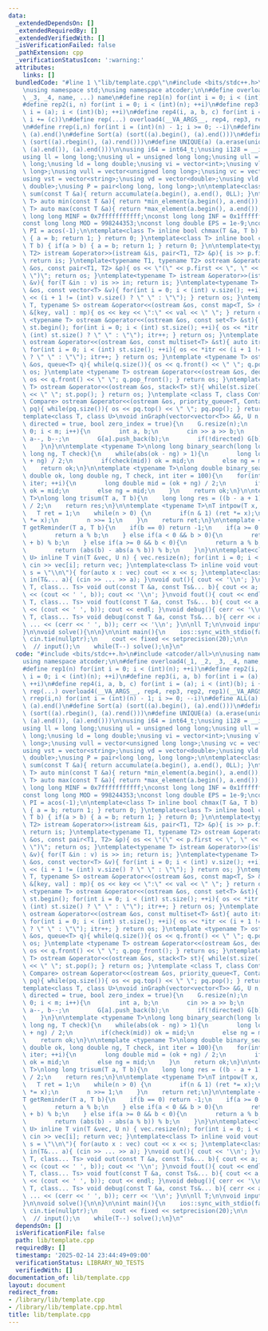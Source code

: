 ```yaml
---
data:
  _extendedDependsOn: []
  _extendedRequiredBy: []
  _extendedVerifiedWith: []
  _isVerificationFailed: false
  _pathExtension: cpp
  _verificationStatusIcon: ':warning:'
  attributes:
    links: []
  bundledCode: "#line 1 \"lib/template.cpp\"\n#include <bits/stdc++.h>\n#include <atcoder/all>\n\
    \nusing namespace std;\nusing namespace atcoder;\n\n#define overload4(_1, _2,\
    \ _3, _4, name, ...) name\n#define rep1(n) for(int i = 0; i < (int)(n); ++i)\n\
    #define rep2(i, n) for(int i = 0; i < (int)(n); ++i)\n#define rep3(i, a, b) for(int\
    \ i = (a); i < (int)(b); ++i)\n#define rep4(i, a, b, c) for(int i = (a); i < (int)(b);\
    \ i += (c))\n#define rep(...) overload4(__VA_ARGS__, rep4, rep3, rep2, rep1)(__VA_ARGS__)\n\
    \n#define rrep(i,n) for(int i = (int)(n) - 1; i >= 0; --i)\n#define ALL(a) (a).begin(),\
    \ (a).end()\n#define Sort(a) (sort((a).begin(), (a).end()))\n#define RSort(a)\
    \ (sort((a).rbegin(), (a).rend()))\n#define UNIQUE(a) (a.erase(unique((a).begin(),\
    \ (a).end()), (a).end()))\n\nusing i64 = int64_t;\nusing i128 = __int128_t;\n\n\
    using ll = long long;\nusing ul = unsigned long long;\nusing ull = unsigned long\
    \ long;\nusing ld = long double;\nusing vi = vector<int>;\nusing vll = vector<long\
    \ long>;\nusing vull = vector<unsigned long long>;\nusing vc = vector<char>;\n\
    using vst = vector<string>;\nusing vd = vector<double>;\nusing vld = vector<long\
    \ double>;\nusing P = pair<long long, long long>;\n\ntemplate<class T> long long\
    \ sum(const T &a){ return accumulate(a.begin(), a.end(), 0LL); }\ntemplate<class\
    \ T> auto min(const T &a){ return *min_element(a.begin(), a.end()); }\ntemplate<class\
    \ T> auto max(const T &a){ return *max_element(a.begin(), a.end()); }\n\nconst\
    \ long long MINF = 0x7fffffffffff;\nconst long long INF = 0x1fffffffffffffff;\n\
    const long long MOD = 998244353;\nconst long double EPS = 1e-9;\nconst long double\
    \ PI = acos(-1);\n\ntemplate<class T> inline bool chmax(T &a, T b) { if(a < b)\
    \ { a = b; return 1; } return 0; }\ntemplate<class T> inline bool chmin(T &a,\
    \ T b) { if(a > b) { a = b; return 1; } return 0; }\n\ntemplate<typename T1, typename\
    \ T2> istream &operator>>(istream &is, pair<T1, T2> &p){ is >> p.first >> p.second;\
    \ return is; }\ntemplate<typename T1, typename T2> ostream &operator<<(ostream\
    \ &os, const pair<T1, T2> &p){ os << \"(\" << p.first << \", \" << p.second <<\
    \ \")\"; return os; }\ntemplate<typename T> istream &operator>>(istream &is, vector<T>\
    \ &v){ for(T &in : v) is >> in; return is; }\ntemplate<typename T> ostream &operator<<(ostream\
    \ &os, const vector<T> &v){ for(int i = 0; i < (int) v.size(); ++i){ os << v[i]\
    \ << (i + 1 != (int) v.size() ? \" \" : \"\"); } return os; }\ntemplate <typename\
    \ T, typename S> ostream &operator<<(ostream &os, const map<T, S> &mp){ for(auto\
    \ &[key, val] : mp){ os << key << \":\" << val << \" \"; } return os; }\ntemplate\
    \ <typename T> ostream &operator<<(ostream &os, const set<T> &st){ auto itr =\
    \ st.begin(); for(int i = 0; i < (int) st.size(); ++i){ os << *itr << (i + 1 !=\
    \ (int) st.size() ? \" \" : \"\"); itr++; } return os; }\ntemplate <typename T>\
    \ ostream &operator<<(ostream &os, const multiset<T> &st){ auto itr = st.begin();\
    \ for(int i = 0; i < (int) st.size(); ++i){ os << *itr << (i + 1 != (int) st.size()\
    \ ? \" \" : \"\"); itr++; } return os; }\ntemplate <typename T> ostream &operator<<(ostream\
    \ &os, queue<T> q){ while(q.size()){ os << q.front() << \" \"; q.pop(); } return\
    \ os; }\ntemplate <typename T> ostream &operator<<(ostream &os, deque<T> q){ while(q.size()){\
    \ os << q.front() << \" \"; q.pop_front(); } return os; }\ntemplate <typename\
    \ T> ostream &operator<<(ostream &os, stack<T> st){ while(st.size()){ os << st.top()\
    \ << \" \"; st.pop(); } return os; }\ntemplate <class T, class Container, class\
    \ Compare> ostream &operator<<(ostream &os, priority_queue<T, Container, Compare>\
    \ pq){ while(pq.size()){ os << pq.top() << \" \"; pq.pop(); } return os; }\n\n\
    template<class T, class U>\nvoid inGraph(vector<vector<T>> &G, U n, U m, bool\
    \ directed = true, bool zero_index = true){\n    G.resize(n);\n    for(int i =\
    \ 0; i < m; i++){\n        int a, b;\n        cin >> a >> b;\n        if(!zero_index)\
    \ a--, b--;\n        G[a].push_back(b);\n        if(!directed) G[b].push_back(a);\n\
    \    }\n}\n\ntemplate <typename T>\nlong long binary_search(long long ok, long\
    \ long ng, T check){\n    while(abs(ok - ng) > 1){\n        long long mid = (ok\
    \ + ng) / 2;\n        if(check(mid)) ok = mid;\n        else ng = mid;\n    }\n\
    \    return ok;\n}\n\ntemplate <typename T>\nlong double binary_search_real(long\
    \ double ok, long double ng, T check, int iter = 100){\n    for(int i = 0; i <\
    \ iter; ++i){\n        long double mid = (ok + ng) / 2;\n        if(check(mid))\
    \ ok = mid;\n        else ng = mid;\n    }\n    return ok;\n}\n\ntemplate <typename\
    \ T>\nlong long trisum(T a, T b){\n    long long res = ((b - a + 1) * (a + b))\
    \ / 2;\n    return res;\n}\n\ntemplate <typename T>\nT intpow(T x, int n){\n \
    \   T ret = 1;\n    while(n > 0) {\n        if(n & 1) (ret *= x);\n        (x\
    \ *= x);\n        n >>= 1;\n    }\n    return ret;\n}\n\ntemplate <typename T>\n\
    T getReminder(T a, T b){\n    if(b == 0) return -1;\n    if(a >= 0 && b > 0){\n\
    \        return a % b;\n    } else if(a < 0 && b > 0){\n        return ((a % b)\
    \ + b) % b;\n    } else if(a >= 0 && b < 0){\n        return a % b;\n    } else{\n\
    \        return (abs(b) - abs(a % b)) % b;\n    }\n}\n\ntemplate<class T, class\
    \ U> inline T vin(T &vec, U n) { vec.resize(n); for(int i = 0; i < (int) n; ++i)\
    \ cin >> vec[i]; return vec; }\ntemplate<class T> inline void vout(T vec, string\
    \ s = \"\\n\"){ for(auto x : vec) cout << x << s; }\ntemplate<class... T> void\
    \ in(T&... a){ (cin >> ... >> a); }\nvoid out(){ cout << '\\n'; }\ntemplate<class\
    \ T, class... Ts> void out(const T &a, const Ts&... b){ cout << a; (cout << ...\
    \ << (cout << ' ', b)); cout << '\\n'; }\nvoid fout(){ cout << endl; }\ntemplate<class\
    \ T, class... Ts> void fout(const T &a, const Ts&... b){ cout << a; (cout << ...\
    \ << (cout << ' ', b)); cout << endl; }\nvoid debug(){ cerr << '\\n'; }\ntemplate<class\
    \ T, class... Ts> void debug(const T &a, const Ts&... b){ cerr << a; (cerr <<\
    \ ... << (cerr << ' ', b)); cerr << '\\n'; }\n\nll T;\n\nvoid input(){\n    in(T);\n\
    }\n\nvoid solve(){\n\n}\n\nint main(){\n    ios::sync_with_stdio(false);\n   \
    \ cin.tie(nullptr);\n    cout << fixed << setprecision(20);\n\n    T = 1;\n  \
    \  // input();\n    while(T--) solve();\n}\n"
  code: "#include <bits/stdc++.h>\n#include <atcoder/all>\n\nusing namespace std;\n\
    using namespace atcoder;\n\n#define overload4(_1, _2, _3, _4, name, ...) name\n\
    #define rep1(n) for(int i = 0; i < (int)(n); ++i)\n#define rep2(i, n) for(int\
    \ i = 0; i < (int)(n); ++i)\n#define rep3(i, a, b) for(int i = (a); i < (int)(b);\
    \ ++i)\n#define rep4(i, a, b, c) for(int i = (a); i < (int)(b); i += (c))\n#define\
    \ rep(...) overload4(__VA_ARGS__, rep4, rep3, rep2, rep1)(__VA_ARGS__)\n\n#define\
    \ rrep(i,n) for(int i = (int)(n) - 1; i >= 0; --i)\n#define ALL(a) (a).begin(),\
    \ (a).end()\n#define Sort(a) (sort((a).begin(), (a).end()))\n#define RSort(a)\
    \ (sort((a).rbegin(), (a).rend()))\n#define UNIQUE(a) (a.erase(unique((a).begin(),\
    \ (a).end()), (a).end()))\n\nusing i64 = int64_t;\nusing i128 = __int128_t;\n\n\
    using ll = long long;\nusing ul = unsigned long long;\nusing ull = unsigned long\
    \ long;\nusing ld = long double;\nusing vi = vector<int>;\nusing vll = vector<long\
    \ long>;\nusing vull = vector<unsigned long long>;\nusing vc = vector<char>;\n\
    using vst = vector<string>;\nusing vd = vector<double>;\nusing vld = vector<long\
    \ double>;\nusing P = pair<long long, long long>;\n\ntemplate<class T> long long\
    \ sum(const T &a){ return accumulate(a.begin(), a.end(), 0LL); }\ntemplate<class\
    \ T> auto min(const T &a){ return *min_element(a.begin(), a.end()); }\ntemplate<class\
    \ T> auto max(const T &a){ return *max_element(a.begin(), a.end()); }\n\nconst\
    \ long long MINF = 0x7fffffffffff;\nconst long long INF = 0x1fffffffffffffff;\n\
    const long long MOD = 998244353;\nconst long double EPS = 1e-9;\nconst long double\
    \ PI = acos(-1);\n\ntemplate<class T> inline bool chmax(T &a, T b) { if(a < b)\
    \ { a = b; return 1; } return 0; }\ntemplate<class T> inline bool chmin(T &a,\
    \ T b) { if(a > b) { a = b; return 1; } return 0; }\n\ntemplate<typename T1, typename\
    \ T2> istream &operator>>(istream &is, pair<T1, T2> &p){ is >> p.first >> p.second;\
    \ return is; }\ntemplate<typename T1, typename T2> ostream &operator<<(ostream\
    \ &os, const pair<T1, T2> &p){ os << \"(\" << p.first << \", \" << p.second <<\
    \ \")\"; return os; }\ntemplate<typename T> istream &operator>>(istream &is, vector<T>\
    \ &v){ for(T &in : v) is >> in; return is; }\ntemplate<typename T> ostream &operator<<(ostream\
    \ &os, const vector<T> &v){ for(int i = 0; i < (int) v.size(); ++i){ os << v[i]\
    \ << (i + 1 != (int) v.size() ? \" \" : \"\"); } return os; }\ntemplate <typename\
    \ T, typename S> ostream &operator<<(ostream &os, const map<T, S> &mp){ for(auto\
    \ &[key, val] : mp){ os << key << \":\" << val << \" \"; } return os; }\ntemplate\
    \ <typename T> ostream &operator<<(ostream &os, const set<T> &st){ auto itr =\
    \ st.begin(); for(int i = 0; i < (int) st.size(); ++i){ os << *itr << (i + 1 !=\
    \ (int) st.size() ? \" \" : \"\"); itr++; } return os; }\ntemplate <typename T>\
    \ ostream &operator<<(ostream &os, const multiset<T> &st){ auto itr = st.begin();\
    \ for(int i = 0; i < (int) st.size(); ++i){ os << *itr << (i + 1 != (int) st.size()\
    \ ? \" \" : \"\"); itr++; } return os; }\ntemplate <typename T> ostream &operator<<(ostream\
    \ &os, queue<T> q){ while(q.size()){ os << q.front() << \" \"; q.pop(); } return\
    \ os; }\ntemplate <typename T> ostream &operator<<(ostream &os, deque<T> q){ while(q.size()){\
    \ os << q.front() << \" \"; q.pop_front(); } return os; }\ntemplate <typename\
    \ T> ostream &operator<<(ostream &os, stack<T> st){ while(st.size()){ os << st.top()\
    \ << \" \"; st.pop(); } return os; }\ntemplate <class T, class Container, class\
    \ Compare> ostream &operator<<(ostream &os, priority_queue<T, Container, Compare>\
    \ pq){ while(pq.size()){ os << pq.top() << \" \"; pq.pop(); } return os; }\n\n\
    template<class T, class U>\nvoid inGraph(vector<vector<T>> &G, U n, U m, bool\
    \ directed = true, bool zero_index = true){\n    G.resize(n);\n    for(int i =\
    \ 0; i < m; i++){\n        int a, b;\n        cin >> a >> b;\n        if(!zero_index)\
    \ a--, b--;\n        G[a].push_back(b);\n        if(!directed) G[b].push_back(a);\n\
    \    }\n}\n\ntemplate <typename T>\nlong long binary_search(long long ok, long\
    \ long ng, T check){\n    while(abs(ok - ng) > 1){\n        long long mid = (ok\
    \ + ng) / 2;\n        if(check(mid)) ok = mid;\n        else ng = mid;\n    }\n\
    \    return ok;\n}\n\ntemplate <typename T>\nlong double binary_search_real(long\
    \ double ok, long double ng, T check, int iter = 100){\n    for(int i = 0; i <\
    \ iter; ++i){\n        long double mid = (ok + ng) / 2;\n        if(check(mid))\
    \ ok = mid;\n        else ng = mid;\n    }\n    return ok;\n}\n\ntemplate <typename\
    \ T>\nlong long trisum(T a, T b){\n    long long res = ((b - a + 1) * (a + b))\
    \ / 2;\n    return res;\n}\n\ntemplate <typename T>\nT intpow(T x, int n){\n \
    \   T ret = 1;\n    while(n > 0) {\n        if(n & 1) (ret *= x);\n        (x\
    \ *= x);\n        n >>= 1;\n    }\n    return ret;\n}\n\ntemplate <typename T>\n\
    T getReminder(T a, T b){\n    if(b == 0) return -1;\n    if(a >= 0 && b > 0){\n\
    \        return a % b;\n    } else if(a < 0 && b > 0){\n        return ((a % b)\
    \ + b) % b;\n    } else if(a >= 0 && b < 0){\n        return a % b;\n    } else{\n\
    \        return (abs(b) - abs(a % b)) % b;\n    }\n}\n\ntemplate<class T, class\
    \ U> inline T vin(T &vec, U n) { vec.resize(n); for(int i = 0; i < (int) n; ++i)\
    \ cin >> vec[i]; return vec; }\ntemplate<class T> inline void vout(T vec, string\
    \ s = \"\\n\"){ for(auto x : vec) cout << x << s; }\ntemplate<class... T> void\
    \ in(T&... a){ (cin >> ... >> a); }\nvoid out(){ cout << '\\n'; }\ntemplate<class\
    \ T, class... Ts> void out(const T &a, const Ts&... b){ cout << a; (cout << ...\
    \ << (cout << ' ', b)); cout << '\\n'; }\nvoid fout(){ cout << endl; }\ntemplate<class\
    \ T, class... Ts> void fout(const T &a, const Ts&... b){ cout << a; (cout << ...\
    \ << (cout << ' ', b)); cout << endl; }\nvoid debug(){ cerr << '\\n'; }\ntemplate<class\
    \ T, class... Ts> void debug(const T &a, const Ts&... b){ cerr << a; (cerr <<\
    \ ... << (cerr << ' ', b)); cerr << '\\n'; }\n\nll T;\n\nvoid input(){\n    in(T);\n\
    }\n\nvoid solve(){\n\n}\n\nint main(){\n    ios::sync_with_stdio(false);\n   \
    \ cin.tie(nullptr);\n    cout << fixed << setprecision(20);\n\n    T = 1;\n  \
    \  // input();\n    while(T--) solve();\n}\n"
  dependsOn: []
  isVerificationFile: false
  path: lib/template.cpp
  requiredBy: []
  timestamp: '2025-02-14 23:44:49+09:00'
  verificationStatus: LIBRARY_NO_TESTS
  verifiedWith: []
documentation_of: lib/template.cpp
layout: document
redirect_from:
- /library/lib/template.cpp
- /library/lib/template.cpp.html
title: lib/template.cpp
---
```

